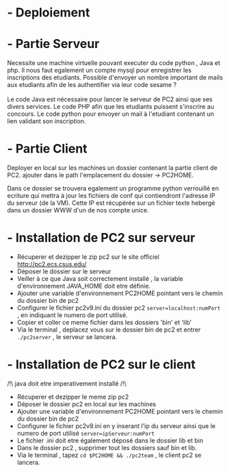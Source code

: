 # - Deploiement

# - Partie Serveur

Necessite une machine virtuelle pouvant executer du code python , Java et php.
Il nous faut egalement un compte mysql pour enregistrer les inscriptions des etudiants.
Possible d'envoyer un nombre important de mails aux etudiants afin de les authentifier via leur code sesame ?
<br/><br/>
Le code Java est nécessaire pour lancer le serveur de PC2 ainsi que ses divers services.
Le code PHP afin que les etudiants puissent s'inscrire au concours.
Le code python pour envoyer un mail à l'etudiant contenant un lien validant son inscription.

# - Partie Client

Deployer en local sur les machines un dossier contenant la partie client de PC2.
ajouter dans le path l'emplacement du dossier -> PC2HOME.

Dans ce dossier se trouvera egalement un programme python verrouillé en ecriture qui mettra à jour les fichiers de conf
qui contiendront l'adresse IP du serveur (de la VM).
Cette IP est récupérée sur un fichier texte hebergé dans un dossier WWW d'un de nos compte unice.


# - Installation de PC2 sur serveur

+ Récuperer et dezipper le zip pc2 sur le site officiel http://pc2.ecs.csus.edu/
+ Déposer le dossier sur le serveur
+ Veiller à ce que Java soit correctement installé , la variable d'environnement JAVA_HOME doit etre définie.
+ Ajouter une variable d'environnement PC2HOME pointant vers le chemin du dossier bin de pc2
+ Configurer le fichier pc2v9.ini du dossier pc2  ``` server=localhost:numPort ``` , en indiquant le numero de port utilisé.
+ Copier et coller ce meme fichier dans les dossiers 'bin' et 'lib' 
+ Via le terminal , deplacez vous sur le dossier bin de pc2 et entrer  ``` ./pc2server ``` , le serveur se lancera.

# - Installation de PC2 sur le client

/!\ java doit etre imperativement installé /!\

+ Récuperer et dezipper le meme zip pc2
+ Déposer le dossier pc2 en local sur les machines
+ Ajouter une variable d'environnement PC2HOME pointant vers le chemin du dossier bin de pc2
+ Configurer le fichier pc2v9.ini en y inserant l'ip du serveur ainsi que le numero de port utilisé ``` server=ipServeur:numPort ``` 
+ Le fichier .ini doit etre également déposé dans le dossier lib et bin
+ Dans le dossier pc2 , supprimer tout les dossiers sauf bin et lib.
+ Via le terminal , tapez ``` cd $PC2HOME && ./pc2team ``` , le client pc2 se lancera.
